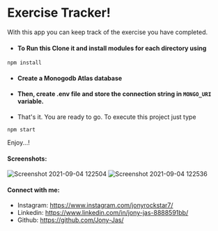 # Exercise Tracker!

With this app you can keep track of the exercise you have completed.

- #### To Run this Clone it and install modules for each directory using
```
npm install
```
- #### Create a Monogodb Atlas database
- #### Then, create .env file and store the connection string in ```MONGO_URI``` variable.

- That's it. You are ready to go. To execute this project just type
```
npm start
```

Enjoy...!
#### Screenshots:

![Screenshot 2021-09-04 122504](https://user-images.githubusercontent.com/74784363/132085768-43d61cf8-df41-4ee8-adc4-525c298444a6.png)
![Screenshot 2021-09-04 122536](https://user-images.githubusercontent.com/74784363/132085769-c9c32234-e9e7-4568-af9b-39aff309a29b.png)

#### Connect with me:
* Instagram: https://www.instagram.com/jonyrockstar7/
* Linkedin: https://www.linkedin.com/in/jony-jas-8888591bb/
* Github: https://github.com/Jony-Jas/
